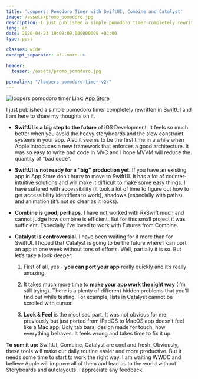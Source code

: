 ```yaml
---
title: 'Loopers: Pomodoro Timer with SwiftUI, Combine and Catalyst'
image: /assets/promo_pomodoro.jpg
description: I just published a simple pomodoro timer completely rewritten in SwiftUI and I am here to share my thoughts on it.
lang: en    
date: 2020-04-23 10:09:09.000000000 +03:00
type: post

classes: wide
excerpt_separator: <!--more-->

header:
  teaser: /assets/promo_pomodoro.jpg

permalink: "/loopers-pomodoro-timer-v2/"
---
```

![loopers pomodoro timer](/assets/promo_pomodoro.jpg)
Link: [App Store](https://apps.apple.com/us/app/loopers-simple-pomodoro-timer/id1255584873?ls=1)

I just published a simple pomodoro timer completely rewritten in SwiftUI and I am here to share my thoughts on it.

* **SwiftUI is a big step to the future** of iOS Development. It feels so much better when you avoid the heavy storyboards and the slow constraint systems in your app. Also it seems to be the first time in a while when Apple introduces a new framework that enforces a good architecture. It was so easy to write bad code in MVC and I hope MVVM will reduce the quantity of “bad code”.

* **SwiftUI is not ready for a “big” production yet**. If you have an existing app in App Store don’t hurry to move to SwiftUI. It has a lot of counter-intuitive solutions and will make it difficult to make some easy things. I have suffered with accessibility (it took a lot of time to figure out how to get accessibility identifiers to work), shadows (especially with paths) and animation (it’s not so clear as it looks).

* **Combine is good, perhaps**. I have not worked with RxSwift much and cannot judge how combine is efficient. But for this small project it was sufficient. Especially I’ve loved to work with Futures from Combine.

* **Catalyst is controversial**. I have been waiting for it more than for SwiftUI. I hoped that Catalyst is going to be the future where I can port an app in one week without tons of efforts. Well, partially it is so. But let’s take a look deeper:

	1. First of all, yes - **you can port your app** really quickly and it’s really amazing.
	
	2. It takes much more time to **make your app work the right way** (I’m still trying). There is a plenty of different hidden problems that you’ll find out while testing. For example, lists in Catalyst cannot be scrolled with cursor.
	3. **Look & Feel** is the most sad part. It was not obvious for me previously but just ported from iPadOS to MacOS app doesn’t feel like a Mac app. Ugly tab bars, design made for touch, how everything behaves. It feels wrong and takes time to fix it up.

**To sum it up:** SwiftUI, Combine, Catalyst are cool and fresh. Obviously, these tools will make our daily routine easier and more productive. But it needs some time to start to work the right way. I am waiting WWDC and believe Apple will improve all of them and lead us to the world without Storyboards and autolayouts.
I appreciate any feedback.


<script type="text/javascript" src="//downloads.mailchimp.com/js/signup-forms/popup/unique-methods/embed.js" data-dojo-config="usePlainJson: true, isDebug: false"></script><script type="text/javascript">window.dojoRequire(["mojo/signup-forms/Loader"], function(L) { L.start({"baseUrl":"mc.us5.list-manage.com","uuid":"0cf820f77cd8b01834a217372","lid":"94d28941f1","uniqueMethods":true}) })</script>